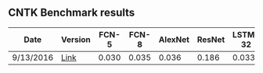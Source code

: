 ## CNTK Benchmark results


| Date      | Version | FCN-5 | FCN-8 | AlexNet | ResNet | LSTM-32 | LSTM-64 |
|-----------|---------|-------|-------|---------|--------|---------|---------|
| 9/13/2016 |[Link](https://github.com/Microsoft/CNTK/tree/cac191c8c3c08e546c9af25236d368c0ed2812c2)|0.030 | 0.035 |  0.036  | 0.186  | 0.033   | 0.061   |

